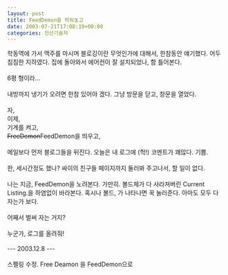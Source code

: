 ```yaml
---
layout: post
title: FeedDemon을 띄워놓고
date: 2003-07-21T17:08:19+00:00
categories: 전산기술자
---
```

학동역에 가서 맥주를 마시며 블로깅이란 무엇인가에 대해서, 한참동안 얘기했다. 어두침침한 지하였다. 집에 돌아와서 에어컨이 잘 설치되었나, 함 틀어본다. <br />
<br />6평 형이라... <br />
<br />내방까지 냉기가 오려면 한참 있어야 겠다. 그냥 방문을 닫고, 창문을 열었다.<br />
<br />자, <br />
이제, <br />
기계를 켜고, <br />
<STRIKE>FreeDemon</STRIKE>FeedDemon을 띄우고, <br />
<br />메일보다 먼저 블로그들을 뒤진다. 오늘은 내 로그에 (헉!) 코멘트가 꽤많다. 기쁨.<br />
<br />한, 세시간정도 했나? 싸이의 친구들 페이지까지 둘러봐 주고나서, 할 일이 없다.<br />
<br />나는 지금, FeedDemon을 노려본다. 가만히. 볼드체가 다 사라져버린 Current Listing.을 하염없이 바라본다. 혹시나 볼드, 가 나타나면 꾹 눌러준다. 아마도 모두 다 자는가 보다. <br />
<br />어째서 벌써 자는 거지?<br />
<br />누군가, 로그를 올려줘!<br />
<br />--- 2003.12.8 ---<br />
<br />스펠링 수정. Free Deamon 을 FeedDemon으로
